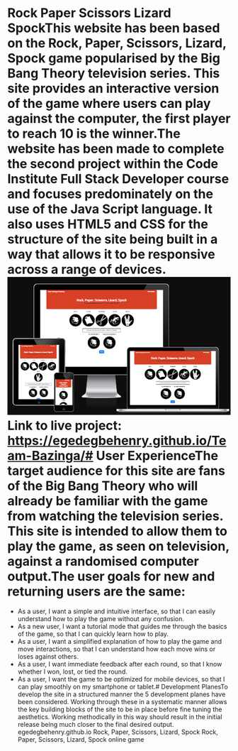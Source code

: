 # Rock Paper Scissors Lizard SpockThis website has been based on the Rock, Paper, Scissors, Lizard, Spock game popularised by the Big Bang Theory television series. This site provides an interactive version of the game where users can play against the computer, the first player to reach 10 is the winner.The website has been made to complete the second project within the Code Institute Full Stack Developer course and focuses predominately on the use of the Java Script language. It also uses HTML5 and CSS for the structure of the site being built in a way that allows it to be responsive across a range of devices.![Am I responsive? for Rock, Paper, Scissors, Lizard, Spock game website](/assets/readMe-images/RPSLS_responsive.png)Link to live project: https://egedegbehenry.github.io/Team-Bazinga/# User ExperienceThe target audience for this site are fans of the Big Bang Theory who will already be familiar with the game from watching the television series. This site is intended to allow them to play the game, as seen on television, against a randomised computer output.The user goals for new and returning users are the same:
- As a user, I want a simple and intuitive interface, so that I can easily understand how to play the game without any confusion.
- As a new user, I want a tutorial mode that guides me through the basics of the game, so that I can quickly learn how to play.
- As a user, I want a simplified explanation of how to play the game and move interactions, so that I can understand how each move wins or loses against others.
- As a user, I want immediate feedback after each round, so that I know whether I won, lost, or tied the round.
- As a user, I want the game to be optimized for mobile devices, so that I can play smoothly on my smartphone or tablet.# Development PlanesTo develop the site in a structured manner the 5 development planes have been considered. Working through these in a systematic manner allows the key building blocks of the site to be in place before fine tuning the aesthetics. Working methodically in this way should result in the initial release being much closer to the final desired output.
egedegbehenry.github.io
Rock, Paper, Scissors, Lizard, Spock
Rock, Paper, Scissors, Lizard, Spock online game

